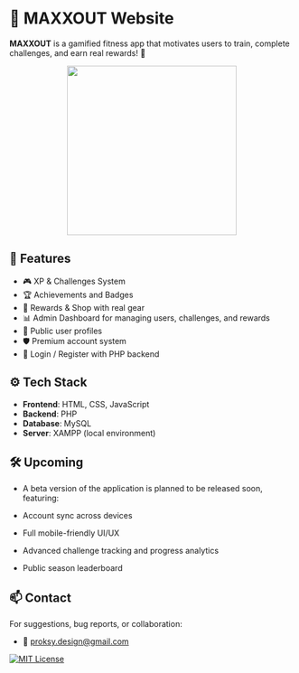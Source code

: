 # 🎯 MAXXOUT Website

**MAXXOUT** is a gamified fitness app that motivates users to train, complete challenges, and earn real rewards! 🎯

<p align="center">
  <img src="https://i.imgur.com/wV76Ke8.png" width="300"/>
</p>

## 🚀 Features

- 🎮 XP & Challenges System
- 🏆 Achievements and Badges
- 🎁 Rewards & Shop with real gear
- 📊 Admin Dashboard for managing users, challenges, and rewards
- 👤 Public user profiles
- 🛡️ Premium account system
- 🔐 Login / Register with PHP backend


## ⚙️ Tech Stack

- **Frontend**: HTML, CSS, JavaScript
- **Backend**: PHP
- **Database**: MySQL
- **Server**: XAMPP (local environment)


## 🛠 Upcoming

- A beta version of the application is planned to be released soon, featuring:

- Account sync across devices

- Full mobile-friendly UI/UX

- Advanced challenge tracking and progress analytics

- Public season leaderboard


## 📫 Contact

For suggestions, bug reports, or collaboration:

- 📧 proksy.design@gmail.com

[![MIT License](https://img.shields.io/badge/License-MIT-green.svg)](https://choosealicense.com/licenses/mit/)
